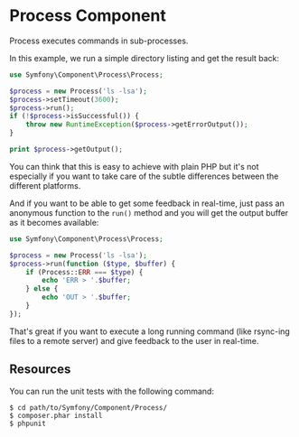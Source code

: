 Process Component
=================

Process executes commands in sub-processes.

In this example, we run a simple directory listing and get the result back:

```php
use Symfony\Component\Process\Process;

$process = new Process('ls -lsa');
$process->setTimeout(3600);
$process->run();
if (!$process->isSuccessful()) {
    throw new RuntimeException($process->getErrorOutput());
}

print $process->getOutput();
```

You can think that this is easy to achieve with plain PHP but it's not especially
if you want to take care of the subtle differences between the different platforms.

And if you want to be able to get some feedback in real-time, just pass an
anonymous function to the ``run()`` method and you will get the output buffer
as it becomes available:

```php
use Symfony\Component\Process\Process;

$process = new Process('ls -lsa');
$process->run(function ($type, $buffer) {
    if (Process::ERR === $type) {
        echo 'ERR > '.$buffer;
    } else {
        echo 'OUT > '.$buffer;
    }
});
```

That's great if you want to execute a long running command (like rsync-ing files to a
remote server) and give feedback to the user in real-time.

Resources
---------

You can run the unit tests with the following command:

    $ cd path/to/Symfony/Component/Process/
    $ composer.phar install
    $ phpunit

